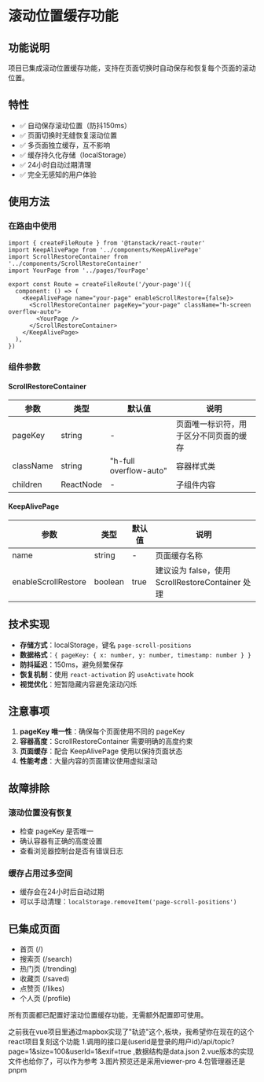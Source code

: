 # 滚动位置缓存功能

## 功能说明

项目已集成滚动位置缓存功能，支持在页面切换时自动保存和恢复每个页面的滚动位置。

## 特性

- ✅ 自动保存滚动位置（防抖150ms）
- ✅ 页面切换时无缝恢复滚动位置
- ✅ 多页面独立缓存，互不影响
- ✅ 缓存持久化存储（localStorage）
- ✅ 24小时自动过期清理
- ✅ 完全无感知的用户体验

## 使用方法

### 在路由中使用

```tsx
import { createFileRoute } from '@tanstack/react-router'
import KeepAlivePage from '../components/KeepAlivePage'
import ScrollRestoreContainer from '../components/ScrollRestoreContainer'
import YourPage from '../pages/YourPage'

export const Route = createFileRoute('/your-page')({
  component: () => (
    <KeepAlivePage name="your-page" enableScrollRestore={false}>
      <ScrollRestoreContainer pageKey="your-page" className="h-screen overflow-auto">
        <YourPage />
      </ScrollRestoreContainer>
    </KeepAlivePage>
  ),
})
```

### 组件参数

#### ScrollRestoreContainer

| 参数 | 类型 | 默认值 | 说明 |
|------|------|--------|------|
| pageKey | string | - | 页面唯一标识符，用于区分不同页面的缓存 |
| className | string | "h-full overflow-auto" | 容器样式类 |
| children | ReactNode | - | 子组件内容 |

#### KeepAlivePage

| 参数 | 类型 | 默认值 | 说明 |
|------|------|--------|------|
| name | string | - | 页面缓存名称 |
| enableScrollRestore | boolean | true | 建议设为 false，使用 ScrollRestoreContainer 处理 |

## 技术实现

- **存储方式**：localStorage，键名 `page-scroll-positions`
- **数据格式**：`{ pageKey: { x: number, y: number, timestamp: number } }`
- **防抖延迟**：150ms，避免频繁保存
- **恢复机制**：使用 `react-activation` 的 `useActivate` hook
- **视觉优化**：短暂隐藏内容避免滚动闪烁

## 注意事项

1. **pageKey 唯一性**：确保每个页面使用不同的 pageKey
2. **容器高度**：ScrollRestoreContainer 需要明确的高度约束
3. **页面缓存**：配合 KeepAlivePage 使用以保持页面状态
4. **性能考虑**：大量内容的页面建议使用虚拟滚动

## 故障排除

### 滚动位置没有恢复
- 检查 pageKey 是否唯一
- 确认容器有正确的高度设置
- 查看浏览器控制台是否有错误日志

### 缓存占用过多空间
- 缓存会在24小时后自动过期
- 可以手动清理：`localStorage.removeItem('page-scroll-positions')`

## 已集成页面

- 首页 (/)
- 搜索页 (/search)
- 热门页 (/trending)
- 收藏页 (/saved)
- 点赞页 (/likes)
- 个人页 (/profile)

所有页面都已配置好滚动位置缓存功能，无需额外配置即可使用。

之前我在vue项目里通过mapbox实现了"轨迹"这个,板块，我希望你在现在的这个react项目复刻这个功能
1.调用的接口是(userid是登录的用户id)/api/topic?page=1&size=100&userId=1&exif=true ,数据结构是data.json
2.vue版本的实现文件也给你了，可以作为参考
3.图片预览还是采用viewer-pro
4.包管理器还是pnpm